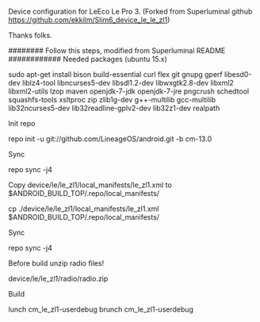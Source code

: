 Device configuration for LeEco Le Pro 3. (Forked from Superluminal github https://github.com/ekkilm/Slim6_device_le_le_zl1) 


Thanks folks.

######## Follow this steps, modified from Superluminal README ############
Needed packages (ubuntu 15.x)

sudo apt-get install bison build-essential curl flex git gnupg gperf libesd0-dev liblz4-tool libncurses5-dev libsdl1.2-dev libwxgtk2.8-dev libxml2 libxml2-utils lzop maven openjdk-7-jdk openjdk-7-jre pngcrush schedtool squashfs-tools xsltproc zip zlib1g-dev g++-multilib gcc-multilib lib32ncurses5-dev lib32readline-gplv2-dev lib32z1-dev realpath

Init repo

repo init -u git://github.com/LineageOS/android.git -b cm-13.0

Sync

repo sync -j4

Copy device/le/le_zl1/local_manifests/le_zl1.xml to $ANDROID_BUILD_TOP/.repo/local_manifests/

cp ./device/le/le_zl1/local_manifests/le_zl1.xml $ANDROID_BUILD_TOP/.repo/local_manifests/

Sync

repo sync -j4

Before build unzip radio files!

device/le/le_zl1/radio/radio.zip

Build

lunch cm_le_zl1-userdebug brunch cm_le_zl1-userdebug
